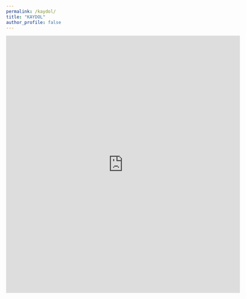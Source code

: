 ```yaml
---
permalink: /kaydol/
title: "KAYDOL"
author_profile: false
---
```

<iframe src="https://docs.google.com/forms/d/e/1FAIpQLSfnaQ0oAwx1xCaU8fo8jQdujYC2ls3DtMzkDpcBUYr6RZeYrw/viewform?embedded=true" width="640" height="705" frameborder="0" marginheight="0" marginwidth="0">Yükleniyor…</iframe>
